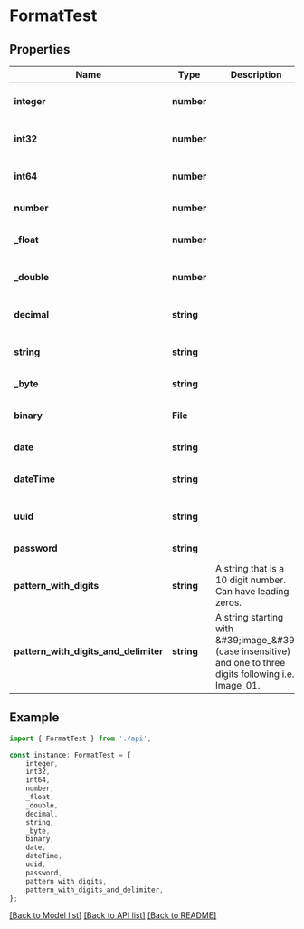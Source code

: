 # FormatTest


## Properties

Name | Type | Description | Notes
------------ | ------------- | ------------- | -------------
**integer** | **number** |  | [optional] [default to undefined]
**int32** | **number** |  | [optional] [default to undefined]
**int64** | **number** |  | [optional] [default to undefined]
**number** | **number** |  | [default to undefined]
**_float** | **number** |  | [optional] [default to undefined]
**_double** | **number** |  | [optional] [default to undefined]
**decimal** | **string** |  | [optional] [default to undefined]
**string** | **string** |  | [optional] [default to undefined]
**_byte** | **string** |  | [default to undefined]
**binary** | **File** |  | [optional] [default to undefined]
**date** | **string** |  | [default to undefined]
**dateTime** | **string** |  | [optional] [default to undefined]
**uuid** | **string** |  | [optional] [default to undefined]
**password** | **string** |  | [default to undefined]
**pattern_with_digits** | **string** | A string that is a 10 digit number. Can have leading zeros. | [optional] [default to undefined]
**pattern_with_digits_and_delimiter** | **string** | A string starting with \&#39;image_\&#39; (case insensitive) and one to three digits following i.e. Image_01. | [optional] [default to undefined]

## Example

```typescript
import { FormatTest } from './api';

const instance: FormatTest = {
    integer,
    int32,
    int64,
    number,
    _float,
    _double,
    decimal,
    string,
    _byte,
    binary,
    date,
    dateTime,
    uuid,
    password,
    pattern_with_digits,
    pattern_with_digits_and_delimiter,
};
```

[[Back to Model list]](../README.md#documentation-for-models) [[Back to API list]](../README.md#documentation-for-api-endpoints) [[Back to README]](../README.md)
